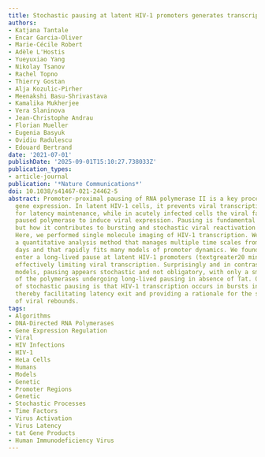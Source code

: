 ```yaml
---
title: Stochastic pausing at latent HIV-1 promoters generates transcriptional bursting
authors:
- Katjana Tantale
- Encar Garcia-Oliver
- Marie-Cécile Robert
- Adèle L'Hostis
- Yueyuxiao Yang
- Nikolay Tsanov
- Rachel Topno
- Thierry Gostan
- Alja Kozulic-Pirher
- Meenakshi Basu-Shrivastava
- Kamalika Mukherjee
- Vera Slaninova
- Jean-Christophe Andrau
- Florian Mueller
- Eugenia Basyuk
- Ovidiu Radulescu
- Edouard Bertrand
date: '2021-07-01'
publishDate: '2025-09-01T15:10:27.738033Z'
publication_types:
- article-journal
publication: '*Nature Communications*'
doi: 10.1038/s41467-021-24462-5
abstract: Promoter-proximal pausing of RNA polymerase II is a key process regulating
  gene expression. In latent HIV-1 cells, it prevents viral transcription and is essential
  for latency maintenance, while in acutely infected cells the viral factor Tat releases
  paused polymerase to induce viral expression. Pausing is fundamental for HIV-1,
  but how it contributes to bursting and stochastic viral reactivation is unclear.
  Here, we performed single molecule imaging of HIV-1 transcription. We developed
  a quantitative analysis method that manages multiple time scales from seconds to
  days and that rapidly fits many models of promoter dynamics. We found that RNA polymerases
  enter a long-lived pause at latent HIV-1 promoters (textgreater20 minutes), thereby
  effectively limiting viral transcription. Surprisingly and in contrast to current
  models, pausing appears stochastic and not obligatory, with only a small fraction
  of the polymerases undergoing long-lived pausing in absence of Tat. One consequence
  of stochastic pausing is that HIV-1 transcription occurs in bursts in latent cells,
  thereby facilitating latency exit and providing a rationale for the stochasticity
  of viral rebounds.
tags:
- Algorithms
- DNA-Directed RNA Polymerases
- Gene Expression Regulation
- Viral
- HIV Infections
- HIV-1
- HeLa Cells
- Humans
- Models
- Genetic
- Promoter Regions
- Genetic
- Stochastic Processes
- Time Factors
- Virus Activation
- Virus Latency
- tat Gene Products
- Human Immunodeficiency Virus
---
```

